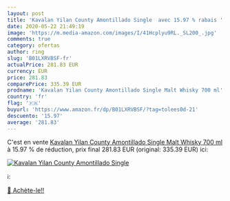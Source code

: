 ```yaml
---
layout: post
title: 'Kavalan Yilan County Amontillado Single  avec 15.97 % rabais '
date: 2020-05-22 21:49:19
image: 'https://m.media-amazon.com/images/I/41Hcplyu9RL._SL200_.jpg'
comments: true
category: ofertas
author: ring
slug: 'B01LXRVBSF-fr'
actualPrice: 281.83 EUR
currency: EUR
price: 281.83
comparePrice: 335.39 EUR
prodname: 'Kavalan Yilan County Amontillado Single Malt Whisky 700 ml'
country: 'fr'
flag: '🇫🇷'
buyurl: 'https://www.amazon.fr/dp/B01LXRVBSF/?tag=tolees0d-21'
descuento: '15.97'
average: '281.83'
---
```


C'est en vente [Kavalan Yilan County Amontillado Single Malt Whisky 700 ml](https://www.amazon.fr/dp/B01LXRVBSF/?tag=tolees0d-21)  à  15.97 % de réduction, prix final  281.83 EUR (original: 335.39 EUR) ici:

[![Kavalan Yilan County Amontillado Single ](https://m.media-amazon.com/images/I/41Hcplyu9RL._SL200_.jpg)](https://www.amazon.fr/dp/B01LXRVBSF/?tag=tolees0d-21)

ℹ️:


[🛒 Achète-le!!](https://www.amazon.fr/dp/B01LXRVBSF/?tag=tolees0d-21)
